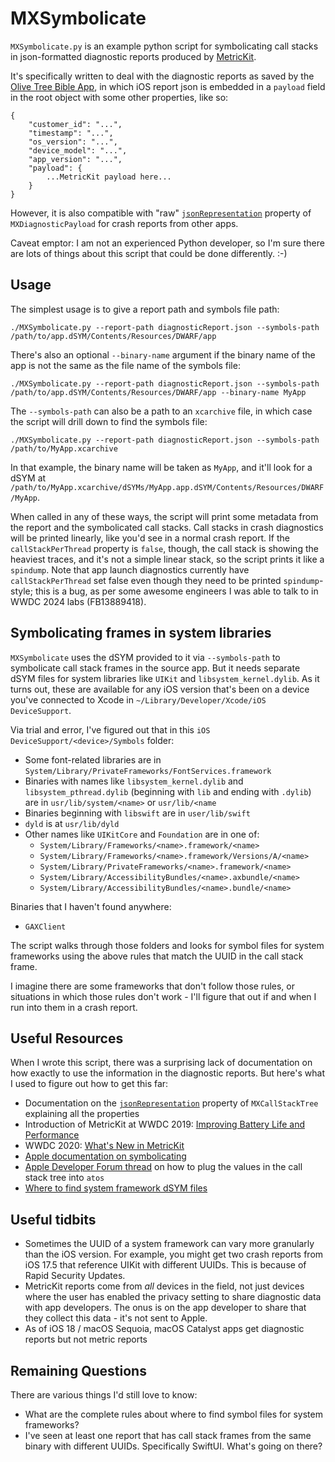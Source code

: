 # MXSymbolicate

`MXSymbolicate.py` is an example python script for symbolicating call stacks in json-formatted diagnostic reports produced by [MetricKit](https://developer.apple.com/documentation/metrickit).

It's specifically written to deal with the diagnostic reports as saved by the [Olive Tree Bible App](https://apps.apple.com/us/app/bible-app-read-study-daily/id332615624), in which iOS report json is embedded in a `payload` field in the root object with some other properties, like so:

```
{
    "customer_id": "...",
    "timestamp": "...",
    "os_version": "...",
    "device_model": "...",
    "app_version": "...",
    "payload": {
        ...MetricKit payload here...
    }
}
```

However, it is also compatible with "raw"  [`jsonRepresentation`](https://developer.apple.com/documentation/metrickit/mxdiagnosticpayload/3552307-jsonrepresentation) property of `MXDiagnosticPayload` for crash reports from other apps.

Caveat emptor: I am not an experienced Python developer, so I'm sure there are lots of things about this script that could be done differently. :-)

## Usage

The simplest usage is to give a report path and symbols file path:
```
./MXSymbolicate.py --report-path diagnosticReport.json --symbols-path /path/to/app.dSYM/Contents/Resources/DWARF/app
```

There's also an optional `--binary-name` argument if the binary name of the app is not the same as the file name of the symbols file:

```
./MXSymbolicate.py --report-path diagnosticReport.json --symbols-path /path/to/app.dSYM/Contents/Resources/DWARF/app --binary-name MyApp
```

The `--symbols-path` can also be a path to an `xcarchive` file, in which case the script will drill down to find the symbols file:

```
./MXSymbolicate.py --report-path diagnosticReport.json --symbols-path /path/to/MyApp.xcarchive
```

In that example, the binary name will be taken as `MyApp`, and it'll look for a dSYM at `/path/to/MyApp.xcarchive/dSYMs/MyApp.app.dSYM/Contents/Resources/DWARF/MyApp`.

When called in any of these ways, the script will print some metadata from the report and the symbolicated call stacks. Call stacks in crash diagnostics will be printed linearly, like you'd see in a normal crash report. If the `callStackPerThread` property is `false`, though, the call stack is showing the heaviest traces, and it's not a simple linear stack, so the script prints it like a `spindump`. Note that app launch diagnostics currently have `callStackPerThread` set false even though they need to be printed `spindump`-style; this is a bug, as per some awesome engineers I was able to talk to in WWDC 2024 labs (FB13889418).

## Symbolicating frames in system libraries

`MXSymbolicate` uses the dSYM provided to it via `--symbols-path` to symbolicate call stack frames in the source app. But it needs separate dSYM files for system libraries like `UIKit` and `libsystem_kernel.dylib`. As it turns out, these are available for any iOS version that's been on a device you've connected to Xcode in `~/Library/Developer/Xcode/iOS DeviceSupport`.

Via trial and error, I've figured out that in this `iOS DeviceSupport/<device>/Symbols` folder:

 - Some font-related libraries are in `System/Library/PrivateFrameworks/FontServices.framework`
 - Binaries with names like `libsystem_kernel.dylib` and `libsystem_pthread.dylib` (beginning with `lib` and ending with `.dylib`) are in `usr/lib/system/<name>` or `usr/lib/<name`
 - Binaries beginning with `libswift` are in `user/lib/swift`
 - `dyld` is at `usr/lib/dyld`
 - Other names like `UIKitCore` and `Foundation` are in one of:
   - `System/Library/Frameworks/<name>.framework/<name>`
   - `System/Library/Frameworks/<name>.framework/Versions/A/<name>`
   - `System/Library/PrivateFrameworks/<name>.framework/<name>`
   - `System/Library/AccessibilityBundles/<name>.axbundle/<name>`
   - `System/Library/AccessibilityBundles/<name>.bundle/<name>`

Binaries that I haven't found anywhere:
 - `GAXClient`

The script walks through those folders and looks for symbol files for system frameworks using the above rules that match the UUID in the call stack frame.

I imagine there are some frameworks that don't follow those rules, or situations in which those rules don't work - I'll figure that out if and when I run into them in a crash report.

## Useful Resources

When I wrote this script, there was a surprising lack of documentation on how exactly to use the information in the diagnostic reports. But here's what I used to figure out how to get this far:

 - Documentation on the [`jsonRepresentation`](https://developer.apple.com/documentation/metrickit/mxcallstacktree/jsonrepresentation()) property of `MXCallStackTree` explaining all the properties
 - Introduction of MetricKit at WWDC 2019: [Improving Battery Life and Performance](https://developer.apple.com/videos/play/wwdc2019/417/)
 - WWDC 2020: [What's New in MetricKit](https://developer.apple.com/videos/play/wwdc2020/10081/)
 - [Apple documentation on symbolicating](https://developer.apple.com/documentation/xcode/adding-identifiable-symbol-names-to-a-crash-report)
 - [Apple Developer Forum thread](https://developer.apple.com/forums/thread/681967) on how to plug the values in the call stack tree into `atos`
 - [Where to find system framework dSYM files](https://www.finik.net/2017/03/20/iOS-Crash-Symbolication-for-dummies-Part-2/)

## Useful tidbits

 - Sometimes the UUID of a system framework can vary more granularly than the iOS version. For example, you might get two crash reports from iOS 17.5 that reference UIKit with different UUIDs. This is because of Rapid Security Updates.
 - MetricKit reports come from *all* devices in the field, not just devices where the user has enabled the privacy setting to share diagnostic data with app developers. The onus is on the app developer to share that they collect this data - it's not sent to Apple.
 - As of iOS 18 / macOS Sequoia, macOS Catalyst apps get diagnostic reports but not metric reports

## Remaining Questions

There are various things I'd still love to know:

 - What are the complete rules about where to find symbol files for system frameworks?
 - I've seen at least one report that has call stack frames from the same binary with different UUIDs. Specifically SwiftUI. What's going on there?
 
